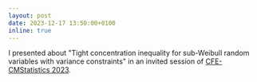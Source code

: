 ```yaml
---
layout: post
date: 2023-12-17 13:50:00+0100
inline: true
---
```


I presented about "Tight concentration inequality for sub-Weibull random variables with variance constraints" in an invited session of [CFE-CMStatistics 2023](http://www.cmstatistics.org/CMStatistics2023/).
